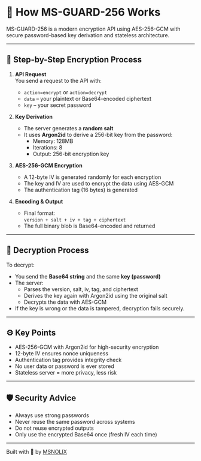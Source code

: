 # 🔧 How MS-GUARD-256 Works

MS-GUARD-256 is a modern encryption API using AES-256-GCM with secure password-based key derivation and stateless architecture.

---

## 🔐 Step-by-Step Encryption Process

1. **API Request**  
   You send a request to the API with:
   - `action=encrypt` or `action=decrypt`
   - `data` – your plaintext or Base64-encoded ciphertext
   - `key` – your secret password

2. **Key Derivation**  
   - The server generates a **random salt**
   - It uses **Argon2id** to derive a 256-bit key from the password:
     - Memory: 128MB  
     - Iterations: 8  
     - Output: 256-bit encryption key  

3. **AES-256-GCM Encryption**  
   - A 12-byte IV is generated randomly for each encryption
   - The key and IV are used to encrypt the data using AES-GCM
   - The authentication tag (16 bytes) is generated

4. **Encoding & Output**  
   - Final format:  
     `version + salt + iv + tag + ciphertext`  
   - The full binary blob is Base64-encoded and returned

---

## 🔁 Decryption Process

To decrypt:
- You send the **Base64 string** and the same **key (password)**
- The server:
  - Parses the version, salt, iv, tag, and ciphertext
  - Derives the key again with Argon2id using the original salt
  - Decrypts the data with AES-GCM
- If the key is wrong or the data is tampered, decryption fails securely.

---

## ⚙️ Key Points

- AES-256-GCM with Argon2id for high-security encryption
- 12-byte IV ensures nonce uniqueness
- Authentication tag provides integrity check
- No user data or password is ever stored
- Stateless server = more privacy, less risk

---

## 🛡️ Security Advice

- Always use strong passwords
- Never reuse the same password across systems
- Do not reuse encrypted outputs
- Only use the encrypted Base64 once (fresh IV each time)

---

Built with 💙 by [MSNOLIX](https://msnolix.com)
